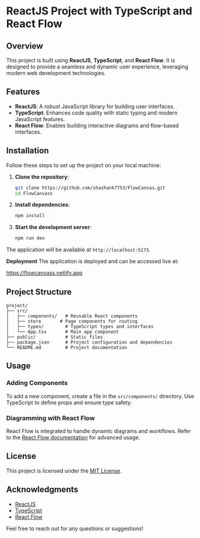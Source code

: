 # ReactJS Project with TypeScript and React Flow

## Overview

This project is built using **ReactJS**, **TypeScript**, and **React Flow**. It is designed to provide a seamless and dynamic user experience, leveraging modern web development technologies.

## Features

- **ReactJS**: A robust JavaScript library for building user interfaces.
- **TypeScript**: Enhances code quality with static typing and modern JavaScript features.
- **React Flow**: Enables building interactive diagrams and flow-based interfaces.

## Installation

Follow these steps to set up the project on your local machine:

1. **Clone the repository**:

    ```bash
   git clone https://github.com/shashank7753/FlowCanvas.git
   cd FlowCanvass
   

2. **Install dependencies**:

   ```bash
   npm install
   ```
3. **Start the development server**:

   ```bash
   npm run dev
   ```

The application will be available at `http://localhost:5173`.


**Deployment**
The application is deployed and can be accessed live at:

https://flowcanvass.netlify.app

## Project Structure

```
project/
├── src/
│   ├── components/   # Reusable React components
│   ├── store       # Page components for routing
│   ├── types/        # TypeScript types and interfaces
│   └── App.tsx       # Main app component
├── public/           # Static files
├── package.json      # Project configuration and dependencies
└── README.md         # Project documentation
```

## Usage

### Adding Components

To add a new component, create a file in the `src/components/` directory. Use TypeScript to define props and ensure type safety.

### Diagramming with React Flow

React Flow is integrated to handle dynamic diagrams and workflows. Refer to the [React Flow documentation](https://reactflow.dev/docs/) for advanced usage.


## License

This project is licensed under the [MIT License](LICENSE).

## Acknowledgments

- [ReactJS](https://reactjs.org/)
- [TypeScript](https://www.typescriptlang.org/)
- [React Flow](https://reactflow.dev/)

Feel free to reach out for any questions or suggestions!



